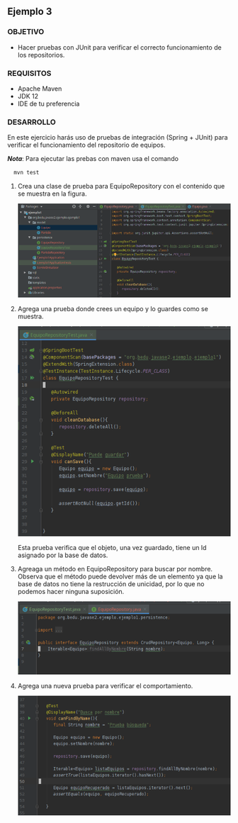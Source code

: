 ## Ejemplo 3

### OBJETIVO
 - Hacer pruebas con JUnit para verificar el correcto funcionamiento de los repositorios.

### REQUISITOS

- Apache Maven
- JDK 12 
- IDE de tu preferencia

### DESARROLLO

En este ejercicio harás uso de pruebas de integración (Spring + JUnit) para verificar el funcionamiento del repositorio de
equipos.

**_Nota_**: Para ejecutar las prebas con maven usa el comando

```bash
  mvn test
```

1. Crea una clase de prueba para EquipoRepository con el contenido que se muestra en la figura.

   ![Prueba](img/figura01.png)

2. Agrega una prueba donde crees un equipo y lo guardes como se muestra.

   ![Guardar](img/figura02.png)

   Esta prueba verifica que el objeto, una vez guardado, tiene un Id asignado por la base de datos.

3. Agreaga un método en EquipoRepository para buscar por nombre. Observa que el método puede devolver más de un elemento ya que la base de datos no tiene la restrucción de unicidad, por lo que no podemos hacer ninguna suposición.

   ![Query method](img/figura03.png)

4. Agrega una nueva prueba para verificar el comportamiento.

   ![Prueba dos](img/figura04.png)


